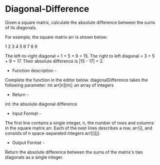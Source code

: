 # Diagonal-Difference
Given a square matrix, calculate the absolute difference between the sums of its diagonals.

For example, the square matrix arr is shown below:

1 2 3 
4 5 6 
7 8 9

The left-to-right diagonal = 1 + 5 + 9 = 15.
The right to left diagonal = 3 + 5 + 9 = 17.
Their absolute difference is |15 - 17| = 2.

 - Function description -

Complete the  function in the editor below.
diagonalDifference takes the following parameter:
int arr[n][m]: an array of integers

- Return -

int: the absolute diagonal difference

- Input Format -

The first line contains a single integer, n, the number of rows and columns in the square matrix arr.
Each of the next  lines describes a row, arr[i], and consists of n space-separated integers arr[i][j].

- Output Format -

Return the absolute difference between the sums of the matrix's two diagonals as a single integer.
